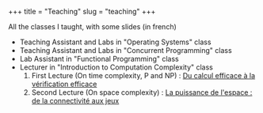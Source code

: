 +++
title = "Teaching"
slug = "teaching"
+++

All the classes I taught, with some slides (in french)

* Teaching Assistant and Labs in "Operating Systems" class
* Teaching Assistant and Labs in "Concurrent Programming" class
* Lab Assistant in "Functional Programming" class
* Lecturer in "Introduction to Computation Complexity" class
   1. First Lecture (On time complexity, P and NP) : [Du calcul efficace à la vérification efficace](slides/CM1.pdf)
   2. Second Lecture (On space complexity) : [La puissance de l'espace : de la connectivité aux jeux](slides/CM2.pdf)
